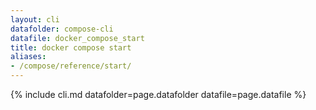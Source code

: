 ```yaml
---
layout: cli
datafolder: compose-cli
datafile: docker_compose_start
title: docker compose start
aliases:
- /compose/reference/start/
---
```

<!--
Sorry, but the contents of this page are automatically generated from
Docker's source code. If you want to suggest a change to the text that appears
here, you'll need to find the string by searching this repo:
https://github.com/docker/compose
-->
{% include cli.md datafolder=page.datafolder datafile=page.datafile %}
